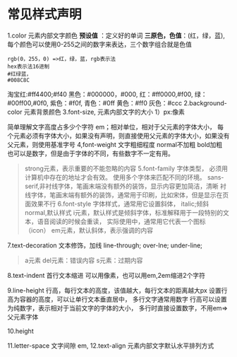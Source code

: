 # 常见样式声明
1.color
元素内部文字颜色
**预设值** ：定义好的单词
**三原色，色值**：(红，绿，蓝),每个颜色可以使用0-255之间的数字来表达，三个数字组合就是色值
```
rgb(0，255，0) =>红，绿，蓝，rgb表示法
hex表示法16进制
#红绿蓝，
#008C8C
```
淘宝红:#ff4400;#f40
黑色：#000000，#000,
红：#ff0000,#f00,
绿：#00ff00,#0f0,
紫色：#f0f,
青色：#0ff
黄色：#ff0
灰色：#ccc
2.background-color
元素背景颜色
3.font-size,
元素内部文字的大小
1）px:像素

简单理解文字高度占多少个字符
em；相对单位，相对于父元素的字体大小，
每个元素必须有字体大小，如果没有声明，则直接使用父元素的字体大小，如果没有父元素，则使用基准字号
4,font-weight
文字粗细程度
normal不加粗
bold加粗
也可以是数字，但是由于字体的不同，有些数字不一定有用。
>strong元素，表示重要的不能忽略的内容
5.font-family
字体类型，
必须用计算机中存在的地址才会有效。
使用多个字体来匹配不同的环境。
sans-serif,非衬线字体，笔画末端没有额外的装饰，显示内容更加简洁，清晰
衬线字体，笔画末端有额外的装饰，通常用于印刷，比如宋体，但是显示在页面效果不行
6.font-style
字体样式，通常用它设置斜体，
italic;倾斜
normal,默认样式 
>i元素，默认样式是倾斜字体，标准解释用于一段特别的文本，语音阅读的时候会重读，
实际使用中，通常用它代表一个图标（icon）
>em元素，默认斜体，表示强调的内容


7.text-decoration
文本修饰，加线
line-through;
over-lne;
under-line;
>a元素
>del元素：错误内容
>s元素：过期内容

8.text-indent
首行文本缩进
可以用像素，也可以用em,2em缩进2个字符

9.line-height
行高，每行文本的高度，该值越大，每行文本的距离越大px
设置行高为容器的高度，可以让单行文本垂直居中，
多行文字通常用数字
行高可以设置为纯数字，表示相对于当前文字的字体的大小，
多行时直接设置数字，不用em=>父元素字体

10.height

11.letter-space
文字间隙
em,
12.text-align
元素内部文字默认水平排列方式